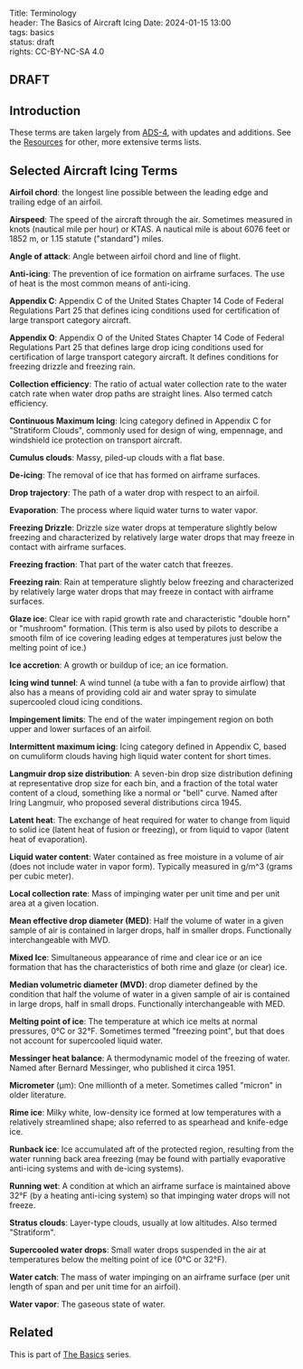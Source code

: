 Title: Terminology    
header: The Basics of Aircraft Icing
Date: 2024-01-15 13:00  
tags: basics  
status: draft  
rights: CC-BY-NC-SA 4.0

## DRAFT  

## Introduction  

These terms are taken largely from [ADS-4]({filename}resources.md#ADS4), with updates and additions. 
See the [Resources]({filename}resources.md#terminology) for other, more extensive terms lists.

## Selected Aircraft Icing Terms  

__Airfoil chord__: the longest line possible between the leading edge and trailing edge of an airfoil. 

<a name="airspeed">__Airspeed__</a>: The speed of the aircraft through the air. Sometimes measured in knots (nautical mile per hour) or KTAS. 
A nautical mile is about 6076 feet or 1852 m, or 1.15 statute ("standard") miles. 
  
<a name="angle-of-attack">__Angle of attack__</a>: Angle between airfoil chord and line of flight.  
  
<a name="anti-icing">__Anti-icing__</a>: The prevention of ice formation on airframe surfaces. The use of heat is the most common means of anti-icing.  
  
<a name="appendix-c">__Appendix C__</a>: Appendix C of the United States Chapter 14 Code of Federal Regulations Part 25 
that defines icing conditions used for certification of large transport category aircraft.  
  
<a name="appendix-o">__Appendix O__</a>: Appendix O of the United States Chapter 14 Code of Federal Regulations Part 25 
that defines large drop icing conditions used for certification of large transport category aircraft. 
It defines conditions for freezing drizzle and freezing rain.  
  
<a name="collection-efficiency">__Collection efficiency__</a>: The ratio of actual water collection rate to the water
catch rate when water drop paths are straight lines. Also termed catch efficiency.   
  
<a name="continuous-max">__Continuous Maximum Icing__</a>: Icing category defined in Appendix C for "Stratiform Clouds", commonly used for 
design of wing, empennage, and windshield ice protection on transport 
aircraft.  
  
<a name="cumulus">__Cumulus clouds__</a>: Massy, piled-up clouds with a flat base.  
  
<a name="deicing">__De-icing__</a>: The removal of ice that has formed on airframe surfaces.

<a name="drop-trajectory">__Drop trajectory__</a>: The path of a water drop with respect to an airfoil.  

<a name="evaporation">__Evaporation__</a>: The process where liquid water turns to water vapor.  

<a name="freezing-drizzle">__Freezing Drizzle__</a>: Drizzle size water drops at temperature slightly below freezing and characterized
by relatively large water drops that may freeze in contact with airframe surfaces.  

<a name="freezing-fraction">__Freezing fraction__</a>: That part of the water catch that freezes.  

<a name="freezing-rain">__Freezing rain__</a>: Rain at temperature slightly below freezing and characterized
by relatively large water drops that may freeze in contact with airframe
surfaces.  

<a name="glaze-ice">__Glaze ice__</a>: Clear ice with rapid growth rate and characteristic "double horn"
or "mushroom" formation. (This term is also used by pilots to describe a
smooth film of ice covering leading edges at temperatures just below
the melting point of ice.)  

<a name="ice-accretion">__Ice accretion__</a>: A growth or buildup of ice; an ice formation. 

<a name="icing-wind-tunnel">__Icing wind tunnel__</a>: A wind tunnel (a tube with a fan to provide airflow) that also has a means of 
providing cold air and water spray to simulate supercooled cloud icing conditions. 

<a name="impingement-limits">__Impingement limits__</a>: The end of the water impingement region on both upper and lower surfaces of an airfoil.  

<a name="intermittent-max">__Intermittent maximum icing__</a>: Icing category defined in Appendix C, based on cumuliform
clouds having high liquid water content for short times.  

<a name="langmuir-distribution">__Langmuir drop size distribution__</a>: A seven-bin drop size distribution defining at representative drop size for each bin, 
and a fraction of the total water content of a cloud, something like a normal or "bell" curve. Named after Iring Langmuir, 
who proposed several distributions circa 1945.  

<a name="latent-heat">__Latent heat__</a>: The exchange of heat required for water to change from liquid to solid ice 
(latent heat of fusion or freezing), or from liquid to vapor (latent heat of evaporation). 

<a name="liquid-water-content">__Liquid water content__<a/>: Water contained as free moisture in a volume of air
(does not include water in vapor form). Typically measured in g/m^3 (grams per cubic meter). 

__Local collection rate__: Mass of impinging water per unit time and per unit
area at a given location.  

<a name="medd">__Mean effective drop diameter (MED)__</a>: Half the volume of water in a given sample
of air is contained in larger drops, half in smaller drops. 
Functionally interchangeable with MVD.  

<a name="mixed-ice">__Mixed Ice__</a>: Simultaneous appearance of rime and clear ice or an ice formation that has
the characteristics of both rime and glaze (or clear) ice.  
  
<a name="mvd">__Median volumetric diameter (MVD)__</a>: drop diameter defined by the condition
that half the volume of water in a given sample of air is contained in large
drops, half in small drops. Functionally interchangeable with MED.  

__Melting point of ice__: The temperature at which ice melts at normal pressures, 0°C or 32°F. 
Sometimes termed "freezing point", but that does not account for supercooled liquid water.  

<a name="messinger">__Messinger heat balance__</a>: A thermodynamic model of the freezing of water. 
Named after Bernard Messinger, who published it circa 1951.
  
<a name="micrometer">__Micrometer__</a> (μm): One millionth of a meter. Sometimes called "micron" in older literature.  
  
<a name="rime-ice">__Rime ice__</a>: Milky white, low-density ice formed at low temperatures with a
relatively streamlined shape; also referred to as spearhead and knife-edge
ice.  
  
<a name="runback-ice">__Runback ice__</a>: Ice accumulated aft of the protected region, resulting from the
water running back area freezing (may be found with partially evaporative
anti-icing systems and with de-icing systems).  
  
<a name="running-wet">__Running wet__</a>: A condition at which an airframe surface is maintained above
32°F (by a heating anti-icing system) so that impinging water drops will not
freeze.  
  
<a name="stratus">__Stratus clouds__</a>: Layer-type clouds, usually at low altitudes. Also termed "Stratiform".  
  
<a name="supercooled">__Supercooled water drops__</a>: Small water drops suspended in the air at
temperatures below the melting point of ice (0°C or 32°F).  
  
<a name="water-catch">__Water catch__</a>: The mass of water impinging on an airframe surface (per unit
length of span and per unit time for an airfoil).  
  
<a name="vapor">__Water vapor__</a>: The gaseous state of water.  

## Related  

This is part of [The Basics]({filename}basics.md) series.  


